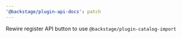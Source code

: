 ```yaml
---
'@backstage/plugin-api-docs': patch
---
```


Rewire register API button to use `@backstage/plugin-catalog-import`
